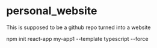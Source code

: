 # personal_website
This is supposed to be a github repo turned into a website

npm init react-app my-app1 --template typescript --force 